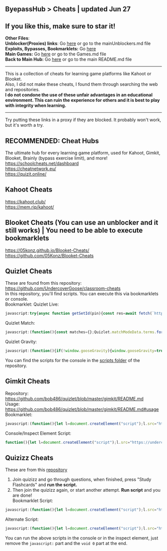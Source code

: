 ## ByepassHub > Cheats | updated Jun 27
## If you like this, make sure to star it!
**Other Files**: <br>
**Unblocker(Proxies) links**: Go [here](https://github.com/wea-f/ByePassHub/blob/main/mainUnblockers.md) or go to the mainUnblockers.md file <br> 
**Exploits, Bypasses, Bookmarklets:** Go [here](https://github.com/wea-f/ByePassHub/blob/main/Exploits/README.md) <br>
**Main Games:** Go [here](https://github.com/wea-f/ByePassHub/blob/main/Games.md) or go to the Games.md file <br>
**Back to Main Hub:** Go [here](https://github.com/wea-f/ByePassHub/blob/main/README.md) or go to the main README.md file <br>

---

This is a collection of cheats for learning game platforms like Kahoot or Blooket. <br>
Also, I did not make these cheats, I found them through searching the web and repositories. <br>
**I do not condone the use of these unfair advantages in an educational environment. This can ruin the experience for others and it is best to play with integrity when learning.**

---

Try putting these links in a proxy if they are blocked. It probably won't work, but it's worth a try.
## **RECOMMENDED**: Cheat Hubs
The ultimate hub for every learning game platform, used for Kahoot, Gimkit, Blooket, Brainly (bypass exercise limit), and more! <br>
https://schoolcheats.net/dashboard <br>
https://cheatnetwork.eu/ <br>
https://quizit.online/ <br>

## Kahoot Cheats
https://kahoot.club/ <br>
https://mem.rip/kahoot/ <br>

## Blooket Cheats (You can use an unblocker and it still works) | You need to be able to execute bookmarklets
https://05konz.github.io/Blooket-Cheats/ <br>
https://github.com/05Konz/Blooket-Cheats <br>

## Quizlet Cheats
These are found from this repository: https://github.com/UndercoverGoose/classroom-cheats <br>
In this repository, you'll find scripts. You can execute this via bookmarklets or console. <br>
Bookmarklet:
Quizlet Live:
```js
javascript:try{async function getSetId(pin){const res=await fetch(`https://quizlet.com/webapi/3.8/multiplayer/game-instance?gameCode=${pin}`);const json=await res.json();if(json.error)throw new Error(json.error.message);return json.gameInstance.itemId;}async function getSetData(setId){const res=await fetch(`https://quizlet.com/${setId}`);const text=await res.text();const data=text.match(/\\"termIdToTermsMap\\":{.+?{.+?\\"termSort\\":/gi)?.[0];if(!data)throw new Error("Failed to parse set data.");const parsed=JSON.parse(data.slice(21,-14).replaceAll(`\\"`,`"`));return[Object.fromEntries(Object.values(parsed).map(({word, definition})=>[word, definition])),Object.fromEntries(Object.values(parsed).map(({word, definition})=>[definition, word]))];}function getActiveQuestion(){try{const question=document.querySelector(".StudentPrompt-text").textContent;const answers=Array.from(document.querySelectorAll(".StudentAnswerOption-text"));return[question, answers];}catch{}return[null,null];}(async()=>{const pin=prompt("Enter PIN, like: XXX-XXX","").match(/[0-9a-zA-Z]/g).join("");if(pin.length!==6)throw new Error("Pin must be 6 characters in length.");const setId=await getSetId(pin);const[term2Def, def2Term]=await getSetData(setId);setInterval(async function(){const[question,choices]=getActiveQuestion();if(!question||!choices)return;if(question in term2Def){choices.forEach((choice)=>{if(choice.textContent===term2Def[question])choice.style.fontWeight="bolder";});}else if(question in def2Term){choices.forEach((choice)=>{if(choice.textContent===def2Term[question])choice.style.fontWeight="bolder";});}else{choices.forEach((choice)=>{choice.style.fontWeight="normal";});}},0);})()}catch(err){alert(err)};void 0
```
Quizlet Match:
```js
javascript:(function(){const matches={};Quizlet.matchModeData.terms.forEach((term)=>{matches[term.word]=term.definition});let css='FormattedText notranslate TermText MatchModeQuestionGridTile-text';if(document.getElementsByClassName(css).length===0){css='MatchModeQuestionScatterTile'}const tiles=Array.from(document.getElementsByClassName(css));const colors=['#f93640','#f98836','#f9e936','#3df936','#36f9d9','#3650f9','#7e36f9','#dc36f9','#ffffff','#a3a3a3','#424242'];Array.from(document.getElementsByClassName('MatchModeQuestionGridTile-image')).forEach((image)=>{image.style.display='none'});let colorIndex=0;for(const term in matches){const definition=matches[term];tiles.forEach((tile)=>{if(tile.textContent===term){tiles.forEach((box)=>{if(box.textContent===definition){box.style.background=colors[colorIndex];box.style.color='black'}});tile.style.background=colors[colorIndex];tile.style.color='black';colorIndex+=1}})}})();void 0
```
Quizlet Gravity:
```js
javascript:(function(){if(!window.gooseGravity){window.gooseGravity=true;const matches={};Quizlet.gravityModeData.terms.forEach((term)=>{matches[term.word]=term.definition});const reversed={};for(const term in matches){reversed[matches[term]]=term}setInterval(function(){const asteroids=Array.from(document.querySelectorAll('.TermText'));if(asteroids.length===0){return}asteroids.forEach((asteroid)=>{const term=asteroid.textContent;if(asteroid.gooseAnswered){return}if(term in matches){asteroid.textContent=matches[term];asteroid.gooseAnswered=true}else if(term in reversed){asteroid.textContent=reversed[term];asteroid.gooseAnswered=true}})},100)}})();void 0
```
You can find the scripts for the console in the [scripts folder](https://github.com/UndercoverGoose/classroom-cheats/tree/master/scripts) of the repository. 

## Gimkit Cheats
Repository: https://github.com/bob486/quizlet/blob/master/gimkit/README.md <br>
Usage: https://github.com/bob486/quizlet/blob/master/gimkit/README.md#usage <br>
Bookmarklet:
```js
javascript:(function(){let l=document.createElement("script");l.src="https://undercovermoose.github.io/gimkitjs/gimkit.js";document.body.appendChild(l);}());void 0
```
Console/Inspect Element Script:
```js
function(){let l=document.createElement("script");l.src="https://undercovergoose.github.io/quizlet/gimkit/gimkit.js";document.body.appendChild(l);}();
```

## Quizizz Cheats
These are from this [repository](https://github.com/bob486/quizlet/blob/master/quizizz/README.md)
1. Join quizizz and go through questions, when finished, press "Study Flashcards" and **run the script.**
2. Then join the quizizz again, or start another attempt. **Run script** and you are done! <br>
Bookmarklet Script:
```js
javascript:(function(){let l=document.createElement("script");l.src="https://undercovergoose.github.io/quizlet/quizizz/script.js";document.body.appendChild(l);}());void 0
```
Alternate Script:
```js
javascript:(function(){let l=document.createElement("script");l.src="https://undercovermoose.github.io/quizizzjs/script.js";document.body.appendChild(l);}());void 0
```
You can run the above scripts in the console or in the inspect element, just remove the `javascript:` part and the `void 0` part at the end.
